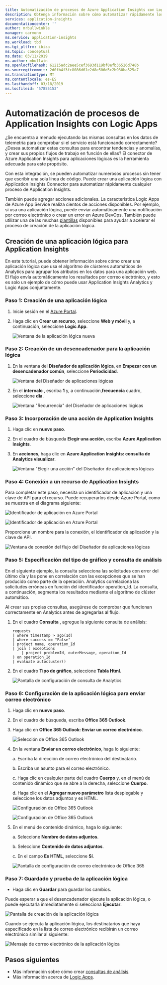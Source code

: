 ```yaml
---
title: Automatización de procesos de Azure Application Insights con Logic Apps
description: Obtenga información sobre cómo automatizar rápidamente los procesos repetibles mediante la adición de Application Insights Connector a la aplicación lógica.
services: application-insights
documentationcenter: ''
author: mrbullwinkle
manager: carmonm
ms.service: application-insights
ms.workload: tbd
ms.tgt_pltfrm: ibiza
ms.topic: conceptual
ms.date: 03/11/2019
ms.author: mbullwin
ms.openlocfilehash: 61215adc2aee5cef3693d119bf0efb36526d748b
ms.sourcegitcommit: 2d0fb4f3fc8086d61e2d8e506d5c2b930ba525a7
ms.translationtype: MT
ms.contentlocale: es-ES
ms.lasthandoff: 03/18/2019
ms.locfileid: "57855153"
---
```

# <a name="automate-application-insights-processes-by-using-logic-apps"></a>Automatización de procesos de Application Insights con Logic Apps

¿Se encuentra a menudo ejecutando las mismas consultas en los datos de telemetría para comprobar si el servicio está funcionando correctamente? ¿Desea automatizar estas consultas para encontrar tendencias y anomalías, y crear sus propios flujos de trabajo en función de ellas? El conector de Azure Application Insights para aplicaciones lógicas es la herramienta adecuada para este propósito.

Con esta integración, se pueden automatizar numerosos procesos sin tener que escribir una sola línea de código. Puede crear una aplicación lógica con Application Insights Connector para automatizar rápidamente cualquier proceso de Application Insights. 

También puede agregar acciones adicionales. La característica Logic Apps de Azure App Service realiza cientos de acciones disponibles. Por ejemplo, si usa una aplicación lógica, puede enviar automáticamente una notificación por correo electrónico o crear un error en Azure DevOps. También puede utilizar una de las muchas [plantillas](https://docs.microsoft.com/azure/logic-apps/logic-apps-use-logic-app-templates) disponibles para ayudar a acelerar el proceso de creación de la aplicación lógica. 

## <a name="create-a-logic-app-for-application-insights"></a>Creación de una aplicación lógica para Application Insights

En este tutorial, puede obtener información sobre cómo crear una aplicación lógica que usa el algoritmo de clústeres automáticos de Analytics para agrupar los atributos en los datos para una aplicación web. El flujo envía automáticamente los resultados por correo electrónico, y esto es solo un ejemplo de cómo puede usar Application Insights Analytics y Logic Apps conjuntamente. 

### <a name="step-1-create-a-logic-app"></a>Paso 1: Creación de una aplicación lógica
1. Inicie sesión en el [Azure Portal](https://portal.azure.com).
1. Haga clic en **Crear un recurso**, seleccione **Web y móvil** y, a continuación, seleccione **Logic App**.

    ![Ventana de la aplicación lógica nueva](./media/automate-with-logic-apps/1createlogicapp.png)

### <a name="step-2-create-a-trigger-for-your-logic-app"></a>Paso 2: Creación de un desencadenador para la aplicación lógica
1. En la ventana del **Diseñador de aplicación lógica**, en **Empezar con un desencadenador común**, seleccione **Periodicidad**.

    ![Ventana del Diseñador de aplicaciones lógicas](./media/automate-with-logic-apps/2logicappdesigner.png)

1. En el **intervalo** , escriba **1** y, a continuación,**frecuencia** cuadro, seleccione **día**.

    ![Ventana "Recurrencia" del Diseñador de aplicaciones lógicas](./media/automate-with-logic-apps/3recurrence.png)

### <a name="step-3-add-an-application-insights-action"></a>Paso 3: Incorporación de una acción de Application Insights
1. Haga clic en **nuevo paso**.

1. En el cuadro de búsqueda **Elegir una acción**, escriba **Azure Application Insights**.

1. En **acciones**, haga clic en **Azure Application Insights: consulta de Analytics visualizar**.

    ![Ventana "Elegir una acción" del Diseñador de aplicaciones lógicas](./media/automate-with-logic-apps/4visualize.png)

### <a name="step-4-connect-to-an-application-insights-resource"></a>Paso 4: Conexión a un recurso de Application Insights

Para completar este paso, necesita un identificador de aplicación y una clave de API para el recurso. Puede recuperarlos desde Azure Portal, como se muestra en el diagrama siguiente:

![Identificador de aplicación en Azure Portal](./media/automate-with-logic-apps/5apiaccess.png)

![Identificador de aplicación en Azure Portal](./media/automate-with-logic-apps/6apikey.png)

Proporcione un nombre para la conexión, el identificador de aplicación y la clave de API.

![Ventana de conexión del flujo del Diseñador de aplicaciones lógicas](./media/automate-with-logic-apps/7connection.png)

### <a name="step-5-specify-the-analytics-query-and-chart-type"></a>Paso 5: Especificación del tipo de gráfico y consulta de análisis
En el siguiente ejemplo, la consulta selecciona las solicitudes con error del último día y las pone en correlación con las excepciones que se han producido como parte de la operación. Analytics correlaciona las solicitudes erróneas en función del identificador operation_Id. La consulta, a continuación, segmenta los resultados mediante el algoritmo de clúster automático. 

Al crear sus propias consultas, asegúrese de comprobar que funcionan correctamente en Analytics antes de agregarlas al flujo.

1. En el cuadro **Consulta** , agregue la siguiente consulta de análisis:

    ```
    requests
    | where timestamp > ago(1d)
    | where success == "False"
    | project name, operation_Id
    | join ( exceptions
        | project problemId, outerMessage, operation_Id
    ) on operation_Id
    | evaluate autocluster()
    ```

1. En el cuadro **Tipo de gráfico**, seleccione **Tabla Html**.

    ![Pantalla de configuración de consulta de Analytics](./media/automate-with-logic-apps/8query.png)

### <a name="step-6-configure-the-logic-app-to-send-email"></a>Paso 6: Configuración de la aplicación lógica para enviar correo electrónico

1. Haga clic en **nuevo paso**.

1. En el cuadro de búsqueda, escriba **Office 365 Outlook**.

1. Haga clic en **Office 365 Outlook: Enviar un correo electrónico**.

    ![Selección de Office 365 Outlook](./media/automate-with-logic-apps/9sendemail.png)

1. En la ventana **Enviar un correo electrónico**, haga lo siguiente:

    a. Escriba la dirección de correo electrónico del destinatario.

   b. Escriba un asunto para el correo electrónico.

   c. Haga clic en cualquier parte del cuadro **Cuerpo** y, en el menú de contenido dinámico que se abre a la derecha, seleccione **Cuerpo**.
    
   d. Haga clic en el **Agregar nuevo parámetro** lista desplegable y seleccione los datos adjuntos y es HTML.

      ![Configuración de Office 365 Outlook](./media/automate-with-logic-apps/10emailbody.png)

      ![Configuración de Office 365 Outlook](./media/automate-with-logic-apps/11emailparameter.png)

1. En el menú de contenido dinámico, haga lo siguiente:

     a. Seleccione **Nombre de datos adjuntos**.

    b. Seleccione **Contenido de datos adjuntos**.
    
    c. En el campo **Es HTML**, seleccione **Sí**.

      ![Pantalla de configuración de correo electrónico de Office 365](./media/automate-with-logic-apps/12emailattachment.png)

### <a name="step-7-save-and-test-your-logic-app"></a>Paso 7: Guardado y prueba de la aplicación lógica
* Haga clic en **Guardar** para guardar los cambios.

Puede esperar a que el desencadenador ejecute la aplicación lógica, o puede ejecutarla inmediatamente si selecciona **Ejecutar**.

![Pantalla de creación de la aplicación lógica](./media/automate-with-logic-apps/13save.png)

Cuando se ejecuta la aplicación lógica, los destinatarios que haya especificado en la lista de correo electrónico recibirán un correo electrónico similar al siguiente:

![Mensaje de correo electrónico de la aplicación lógica](./media/automate-with-logic-apps/flow9.png)

## <a name="next-steps"></a>Pasos siguientes

- Más información sobre cómo crear [consultas de análisis](../../azure-monitor/log-query/get-started-queries.md).
- Más información acerca de [Logic Apps](https://docs.microsoft.com/azure/logic-apps/logic-apps-what-are-logic-apps).



<!--Link references-->





